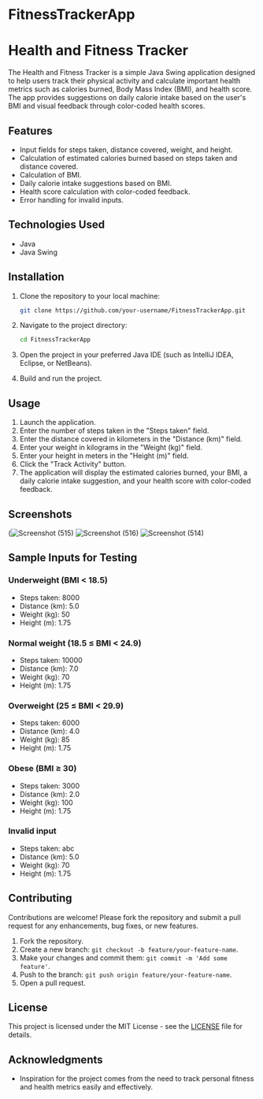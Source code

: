 # FitnessTrackerApp
# Health and Fitness Tracker

The Health and Fitness Tracker is a simple Java Swing application designed to help users track their physical activity and calculate important health metrics such as calories burned, Body Mass Index (BMI), and health score. The app provides suggestions on daily calorie intake based on the user's BMI and visual feedback through color-coded health scores.

## Features

- Input fields for steps taken, distance covered, weight, and height.
- Calculation of estimated calories burned based on steps taken and distance covered.
- Calculation of BMI.
- Daily calorie intake suggestions based on BMI.
- Health score calculation with color-coded feedback.
- Error handling for invalid inputs.

## Technologies Used

- Java
- Java Swing

## Installation

1. Clone the repository to your local machine:
    ```bash
    git clone https://github.com/your-username/FitnessTrackerApp.git
    ```

2. Navigate to the project directory:
    ```bash
    cd FitnessTrackerApp
    ```

3. Open the project in your preferred Java IDE (such as IntelliJ IDEA, Eclipse, or NetBeans).

4. Build and run the project.

## Usage

1. Launch the application.
2. Enter the number of steps taken in the "Steps taken" field.
3. Enter the distance covered in kilometers in the "Distance (km)" field.
4. Enter your weight in kilograms in the "Weight (kg)" field.
5. Enter your height in meters in the "Height (m)" field.
6. Click the "Track Activity" button.
7. The application will display the estimated calories burned, your BMI, a daily calorie intake suggestion, and your health score with color-coded feedback.

## Screenshots

(![Screenshot (515)](https://github.com/Abishree-senthilnathan/FitnessTrackerApp/assets/160491315/fec4de3e-8b5a-4996-80d7-22e2f6e70421)
![Screenshot (516)](https://github.com/Abishree-senthilnathan/FitnessTrackerApp/assets/160491315/6c1340c6-4303-4113-9a66-4eca3526193e)
![Screenshot (514)](https://github.com/Abishree-senthilnathan/FitnessTrackerApp/assets/160491315/10eee2b1-10b4-455a-89ad-cc9f8b77838f)


## Sample Inputs for Testing

### Underweight (BMI < 18.5)
- Steps taken: 8000
- Distance (km): 5.0
- Weight (kg): 50
- Height (m): 1.75

### Normal weight (18.5 ≤ BMI < 24.9)
- Steps taken: 10000
- Distance (km): 7.0
- Weight (kg): 70
- Height (m): 1.75

### Overweight (25 ≤ BMI < 29.9)
- Steps taken: 6000
- Distance (km): 4.0
- Weight (kg): 85
- Height (m): 1.75

### Obese (BMI ≥ 30)
- Steps taken: 3000
- Distance (km): 2.0
- Weight (kg): 100
- Height (m): 1.75

### Invalid input
- Steps taken: abc
- Distance (km): 5.0
- Weight (kg): 70
- Height (m): 1.75

## Contributing

Contributions are welcome! Please fork the repository and submit a pull request for any enhancements, bug fixes, or new features.

1. Fork the repository.
2. Create a new branch: `git checkout -b feature/your-feature-name`.
3. Make your changes and commit them: `git commit -m 'Add some feature'`.
4. Push to the branch: `git push origin feature/your-feature-name`.
5. Open a pull request.

## License

This project is licensed under the MIT License - see the [LICENSE](LICENSE) file for details.

## Acknowledgments

- Inspiration for the project comes from the need to track personal fitness and health metrics easily and effectively.

